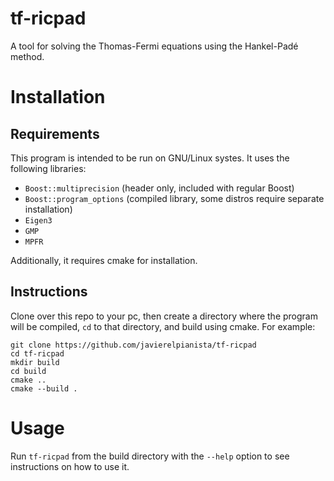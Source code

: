 # tf-ricpad

A tool for solving the Thomas-Fermi equations using the Hankel-Padé method.

# Installation 

## Requirements

This program is intended to be run on GNU/Linux systes. It uses the following libraries:

* `Boost::multiprecision` (header only, included with regular Boost)
* `Boost::program_options` (compiled library, some distros require separate installation)
* `Eigen3`
* `GMP`
* `MPFR`

Additionally, it requires cmake for installation.

## Instructions

Clone over this repo to your pc, then create a directory where the program will
be compiled, `cd` to that directory, and build using cmake. For example:

```
git clone https://github.com/javierelpianista/tf-ricpad
cd tf-ricpad
mkdir build
cd build
cmake ..
cmake --build .
```

# Usage

Run `tf-ricpad` from the build directory with the `--help` option to see 
instructions on how to use it.
